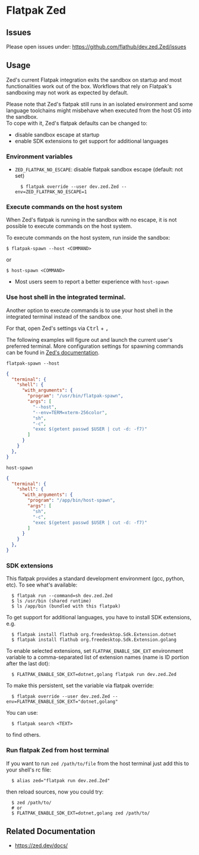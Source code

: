 # Flatpak Zed

## Issues
Please open issues under: https://github.com/flathub/dev.zed.Zed/issues

## Usage

Zed's current Flatpak integration exits the sandbox on startup and most functionalities work out of the box. Workflows that rely on Flatpak's sandboxing may not work as expected by default.

Please note that Zed's flatpak still runs in an isolated environment and some language toolchains might misbehave when executed from the host OS into the sandbox.  
To cope with it, Zed's flatpak defaults can be changed to: 
  - disable sandbox escape at startup
  - enable SDK extensions to get support for additional languages

### Environment variables

- `ZED_FLATPAK_NO_ESCAPE`: disable flatpak sandbox escape (default: not set)
  ```shell
    $ flatpak override --user dev.zed.Zed --env=ZED_FLATPAK_NO_ESCAPE=1
  ```

### Execute commands on the host system

When Zed's flatpak is running in the sandbox with no escape, it is not possible to execute commands on the host system.

To execute commands on the host system, run inside the sandbox:

```shell
$ flatpak-spawn --host <COMMAND>
```

or

```shell
$ host-spawn <COMMAND>
```

- Most users seem to report a better experience with `host-spawn`

### Use host shell in the integrated terminal.

Another option to execute commands is to use your host shell in the integrated terminal instead of the sandbox one.

For that, open Zed's settings via <kbd>Ctrl</kbd> + <kbd>,</kbd>

The following examples will figure out and launch the current user's preferred terminal. More configuration settings for spawning commands can be found in [Zed's documentation](https://zed.dev/docs/configuring-zed#terminal-shell).

`flatpak-spawn --host`

```json
{
  "terminal": {
    "shell": {
      "with_arguments": {
        "program": "/usr/bin/flatpak-spawn",
        "args": [
          "--host",
          "--env=TERM=xterm-256color",
          "sh",
          "-c",
          "exec $(getent passwd $USER | cut -d: -f7)"
        ]
      }
    }
  },
}
```

`host-spawn`

```json
{
  "terminal": {
    "shell": {
      "with_arguments": {
        "program": "/app/bin/host-spawn",
        "args": [
          "sh",
          "-c",
          "exec $(getent passwd $USER | cut -d: -f7)"
        ]
      }
    }
  },
}
```

### SDK extensions

This flatpak provides a standard development environment (gcc, python, etc).
To see what's available:

```shell
  $ flatpak run --command=sh dev.zed.Zed
  $ ls /usr/bin (shared runtime)
  $ ls /app/bin (bundled with this flatpak)
```
To get support for additional languages, you have to install SDK extensions, e.g.

```shell
  $ flatpak install flathub org.freedesktop.Sdk.Extension.dotnet
  $ flatpak install flathub org.freedesktop.Sdk.Extension.golang
```
To enable selected extensions, set `FLATPAK_ENABLE_SDK_EXT` environment variable
to a comma-separated list of extension names (name is ID portion after the last dot):

```shell
  $ FLATPAK_ENABLE_SDK_EXT=dotnet,golang flatpak run dev.zed.Zed
```
To make this persistent, set the variable via flatpak override:

```shell
  $ flatpak override --user dev.zed.Zed --env=FLATPAK_ENABLE_SDK_EXT="dotnet,golang"
```

You can use:
```shell
  $ flatpak search <TEXT>
```
to find others.

### Run flatpak Zed from host terminal

If you want to run `zed /path/to/file` from the host terminal just add this
to your shell's rc file:

```shell
  $ alias zed="flatpak run dev.zed.Zed"
```

then reload sources, now you could try:

```shell
  $ zed /path/to/
  # or
  $ FLATPAK_ENABLE_SDK_EXT=dotnet,golang zed /path/to/
```

## Related Documentation

- https://zed.dev/docs/
